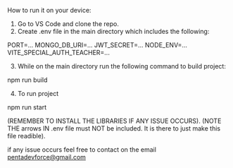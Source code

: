 How to run it on your device:

1. Go to VS Code and clone the repo.
2. Create .env file in the main directory which includes the following:

PORT=...
MONGO_DB_URI=...
JWT_SECRET=...
NODE_ENV=...
VITE_SPECIAL_AUTH_TEACHER=...


3. While on the main directory run the following command to build project:
   
npm run build

4. To run project

npm run start


(REMEMBER TO INSTALL THE LIBRARIES IF ANY ISSUE OCCURS).
(NOTE THE arrows IN .env file must NOT be included. It is there to just make this file readible).


if any issue occurs feel free to contact on the email
pentadevforce@gmail.com
